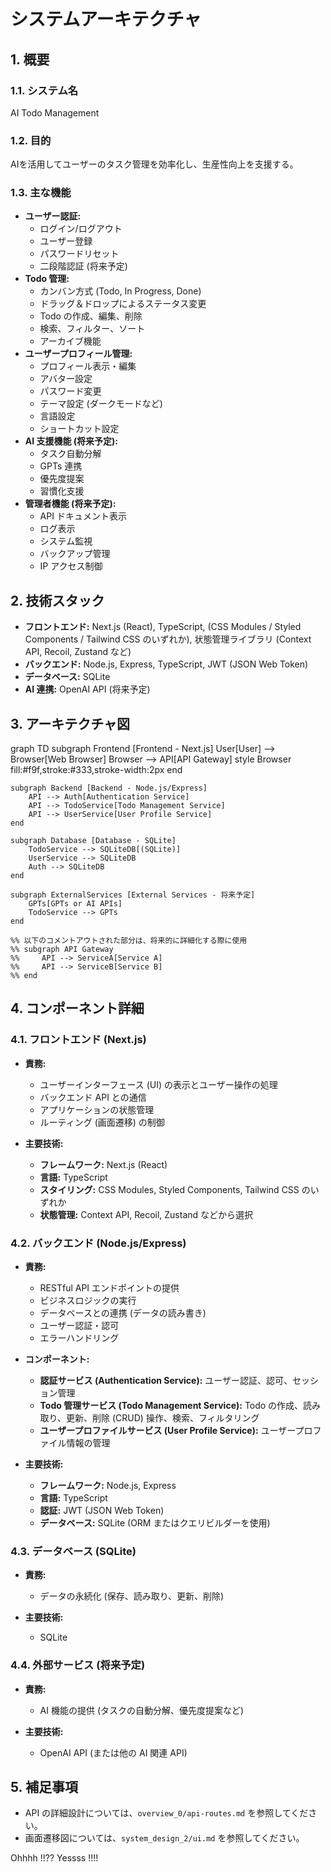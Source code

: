 # システムアーキテクチャ

## 1. 概要

### 1.1. システム名

AI Todo Management

### 1.2. 目的

AIを活用してユーザーのタスク管理を効率化し、生産性向上を支援する。

### 1.3. 主な機能

*   **ユーザー認証:**
    *   ログイン/ログアウト
    *   ユーザー登録
    *   パスワードリセット
    *   二段階認証 (将来予定)
*   **Todo 管理:**
    *   カンバン方式 (Todo, In Progress, Done)
    *   ドラッグ＆ドロップによるステータス変更
    *   Todo の作成、編集、削除
    *   検索、フィルター、ソート
    *   アーカイブ機能
*   **ユーザープロフィール管理:**
    *   プロフィール表示・編集
    *   アバター設定
    *   パスワード変更
    *   テーマ設定 (ダークモードなど)
    *   言語設定
    *   ショートカット設定
*   **AI 支援機能 (将来予定):**
    *   タスク自動分解
    *   GPTs 連携
    *   優先度提案
    *   習慣化支援
*   **管理者機能 (将来予定):**
    *   API ドキュメント表示
    *   ログ表示
    *   システム監視
    *   バックアップ管理
    *   IP アクセス制御



## 2. 技術スタック

*   **フロントエンド:** Next.js (React), TypeScript, (CSS Modules / Styled Components / Tailwind CSS のいずれか), 状態管理ライブラリ (Context API, Recoil, Zustand など)
*   **バックエンド:** Node.js, Express, TypeScript, JWT (JSON Web Token)
*   **データベース:** SQLite
*   **AI 連携:** OpenAI API (将来予定)



## 3. アーキテクチャ図
graph TD
    subgraph Frontend [Frontend - Next.js]
        User[User] --> Browser[Web Browser]
        Browser --> API[API Gateway]
        style Browser fill:#f9f,stroke:#333,stroke-width:2px
    end

    subgraph Backend [Backend - Node.js/Express]
        API --> Auth[Authentication Service]
        API --> TodoService[Todo Management Service]
        API --> UserService[User Profile Service]
    end

    subgraph Database [Database - SQLite]
        TodoService --> SQLiteDB[(SQLite)]
        UserService --> SQLiteDB
        Auth --> SQLiteDB
    end

    subgraph ExternalServices [External Services - 将来予定]
        GPTs[GPTs or AI APIs]
        TodoService --> GPTs
    end

    %% 以下のコメントアウトされた部分は、将来的に詳細化する際に使用
    %% subgraph API Gateway
    %%     API --> ServiceA[Service A]
    %%     API --> ServiceB[Service B]
    %% end



## 4. コンポーネント詳細

### 4.1. フロントエンド (Next.js)

- **責務:**
  - ユーザーインターフェース (UI) の表示とユーザー操作の処理
  - バックエンド API との通信
  - アプリケーションの状態管理
  - ルーティング (画面遷移) の制御

- **主要技術:**
  - **フレームワーク:** Next.js (React)
  - **言語:** TypeScript
  - **スタイリング:** CSS Modules, Styled Components, Tailwind CSS のいずれか
  - **状態管理:** Context API, Recoil, Zustand などから選択

### 4.2. バックエンド (Node.js/Express)

- **責務:**
  - RESTful API エンドポイントの提供
  - ビジネスロジックの実行
  - データベースとの連携 (データの読み書き)
  - ユーザー認証・認可
  - エラーハンドリング

- **コンポーネント:**
    - **認証サービス (Authentication Service):** ユーザー認証、認可、セッション管理
    - **Todo 管理サービス (Todo Management Service):** Todo の作成、読み取り、更新、削除 (CRUD) 操作、検索、フィルタリング
    - **ユーザープロファイルサービス (User Profile Service):** ユーザープロファイル情報の管理

- **主要技術:**
  - **フレームワーク:** Node.js, Express
  - **言語:** TypeScript
  - **認証:** JWT (JSON Web Token)
  - **データベース:** SQLite (ORM またはクエリビルダーを使用)

### 4.3. データベース (SQLite)

- **責務:**
  - データの永続化 (保存、読み取り、更新、削除)

- **主要技術:**
  - SQLite

### 4.4. 外部サービス (将来予定)

- **責務:**
  - AI 機能の提供 (タスクの自動分解、優先度提案など)

- **主要技術:**
  - OpenAI API (または他の AI 関連 API)

## 5. 補足事項

- API の詳細設計については、`overview_0/api-routes.md` を参照してください。
- 画面遷移図については、`system_design_2/ui.md` を参照してください。




Ohhhh !!??
Yessss !!!!